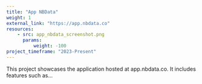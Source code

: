 ```yaml
---
title: "App NBData"
weight: 1
external_link: "https://app.nbdata.co"
resources:
    - src: app_nbdata_screenshot.png
      params:
          weight: -100
project_timeframe: "2023-Present"
---
```


This project showcases the application hosted at app.nbdata.co. It includes features such as...